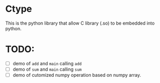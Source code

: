 # Ctype 

This is the python library that allow C library (.so) to be embedded into python. 

# TODO:

- [ ] demo of `add` and `main` calling `add`
- [ ] demo of `sum` and `main` calling `sum`
- [ ] demo of cutomized numpy operation based on numpy array. 